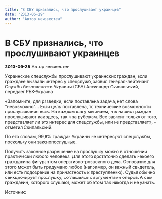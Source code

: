 ```yaml
---
title: "В СБУ признались, что прослушивают украинцев"
date: "2013-06-29"
author: "Автор неизвестен"
---
```


# В СБУ признались, что прослушивают украинцев

**2013-06-29** Автор неизвестен

Украинские спецслужбы прослушивают украинских граждан, если граждане вызвали интерес у спецслужб, заявил генерал-лейтенант Службы безопасности Украины (СБУ) Александр Скипальский, передает РБК-Украина

[ ](http://news.mail.ru/inworld/ukraina/global/112/politics/13688707/gallery/)

«Запомните, для разведки, если поставлена задача, нет слова "невозможно"... Если цель поставлена, то технические возможности прослушивания есть. На каждом шагу мы знаем, что наших граждан прослушивают как здесь, так и за рубежом. Все зависит только от того, представляет ли это интерес для спецслужбы, или не представляет», - отметил Скипальский.

По его словам, 99,9% граждан Украины не интересуют спецслужбы, поскольку они законопослушные.

Получить законное разрешение на прослушку можно в отношении практически любого человека. Для этого достаточно сделать некоего гражданина фигурантом оперативно-розыскного дела. Основание для этого может быть придумано любое (например, он важный свидетель, или есть подозрение на причастность к преступлению). Судья обычно санкционирует прослушку, соглашаясь с аргументами оперов. А сам гражданин, которого слушают, может об этом так никогда и не узнать.

Источник: